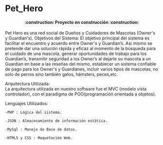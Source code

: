 # Pet_Hero
<h4 align="center">
:construction: Proyecto en construcción :construction:
</h4>
Pet Hero es una red social de Dueños y Cuidadores de Mascotas (Owner's y Guardian's).  
Objetivos del Sistema:  
El objetivo principal del sistema es facilitar el encuentro y acuerdo entre Owner's y Guardian’s. Así mismo se pretende dar una solución rápida y eficaz al momento de la búsqueda para el cuidado de una mascota, generar oportunidades de trabajo para los Guardian’s, transmitir seguridad a los Owner’s al dejarle su mascota a un Guardian en base a las reseñas del mismo, establecer un sistema confiable de pago para los Owner's y Guardianes, incluir varios tipos de mascotas, no solo de perros sino también gatos, hámsters, peces,etc.


Arquitectura Utilizada:  
La arquitectura utilizada en nuestro software fue el MVC (modelo vista controlador), con el paradigma de POO(programación orientada a objetos).	


Lenguajes Utilizados:  

	-PHP : Lógica del sistema.  
	
	-JSON : Almacenamiento de información estática.  
	
	-MySql : Manejo de Base de datos.  
	
	-HTML5 y CSS : Maquetación Web.

